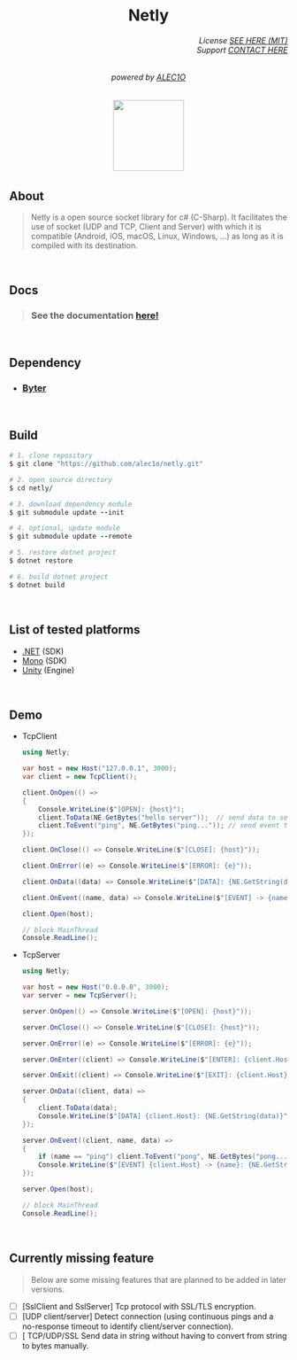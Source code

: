 <h1 align="center">Netly</h1>

<h6 align="end">
  License <a href="LICENSE.md">SEE HERE (MIT)</a><br>
  Support <a href="mailto://support@kezero.com">CONTACT HERE</a>
</h6>

<h6 align="center">
  powered by <a href="https://github.com/alec1o">ALEC1O</a>
</h6>

<h6 align="center">
  <img align="center" src="content/logo/netly-logo-3.png" width="128px">
<h6>

## About
> Netly is a open source socket library for c# (C-Sharp). It facilitates the use of socket (UDP and TCP, Client and Server) with which it is compatible (Android, iOS, macOS, Linux, Windows, ...) as long as it is compiled with its destination.

<br>

## Docs
> ### See the documentation [here!](http://netly.docs.kezero.com)

<br>

## Dependency
- ### [Byter](https://github.com/alec1o/byter)

<br>

## Build
```rb
# 1. clone repository 
$ git clone "https://github.com/alec1o/netly.git"

# 2. open source directory 
$ cd netly/

# 3. download dependency module
$ git submodule update --init

# 4. optional, update module
$ git submodule update --remote

# 5. restore dotnet project
$ dotnet restore

# 6. build dotnet project
$ dotnet build
```

<br>

## List of tested platforms
- [.NET](https://dotnet.microsoft.com) (SDK)
- [Mono](https://mono-project.com) (SDK)
- [Unity](https://unity.com) (Engine)

<br>
  
## Demo
- TcpClient
  ```csharp
  using Netly;

  var host = new Host("127.0.0.1", 3000);
  var client = new TcpClient();

  client.OnOpen(() =>
  {
      Console.WriteLine($"[OPEN]: {host}");
      client.ToData(NE.GetBytes("hello server"));  // send data to server
      client.ToEvent("ping", NE.GetBytes("ping...")); // send event to server
  });

  client.OnClose(() => Console.WriteLine($"[CLOSE]: {host}"));

  client.OnError((e) => Console.WriteLine($"[ERROR]: {e}"));

  client.OnData((data) => Console.WriteLine($"[DATA]: {NE.GetString(data)}"));

  client.OnEvent((name, data) => Console.WriteLine($"[EVENT] -> {name}: {NE.GetString(data)}"));

  client.Open(host);

  // block MainThread
  Console.ReadLine();
  ```
- TcpServer
  ```csharp
  using Netly;

  var host = new Host("0.0.0.0", 3000);
  var server = new TcpServer();

  server.OnOpen(() => Console.WriteLine($"[OPEN]: {host}"));

  server.OnClose(() => Console.WriteLine($"[CLOSE]: {host}"));

  server.OnError((e) => Console.WriteLine($"[ERROR]: {e}"));

  server.OnEnter((client) => Console.WriteLine($"[ENTER]: {client.Host}"));

  server.OnExit((client) => Console.WriteLine($"[EXIT]: {client.Host}"));

  server.OnData((client, data) =>
  {
      client.ToData(data);
      Console.WriteLine($"[DATA] {client.Host}: {NE.GetString(data)}");
  });

  server.OnEvent((client, name, data) =>
  {
      if (name == "ping") client.ToEvent("pong", NE.GetBytes("pong..."));
      Console.WriteLine($"[EVENT] {client.Host} -> {name}: {NE.GetString(data)}");
  });

  server.Open(host);

  // block MainThread
  Console.ReadLine();
  ```
<br>

## Currently missing feature
> Below are some missing features that are planned to be added in later versions.

- [ ] [SslClient and SslServer] Tcp protocol with SSL/TLS encryption.
- [ ] [UDP client/server] Detect connection (using continuous pings and a no-response timeout to identify client/server connection).
- [ ] [ TCP/UDP/SSL Send data in string without having to convert from string to bytes manually.
